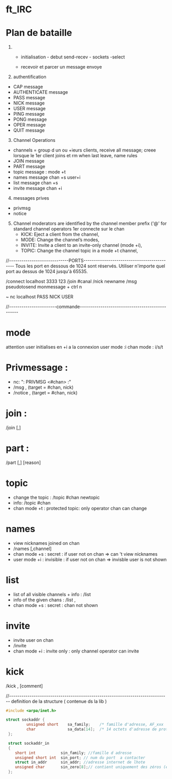 # ft_IRC

# Plan de bataille 

1. 
	- initialisation - debut send-recev - sockets -select

	- recevoir et parcer un message envoye

2. authentification 
- CAP message
- AUTHENTICATE message
- PASS message
- NICK message
- USER message
- PING message
- PONG message
- OPER message
- QUIT message

3. Channel Operations
- channels = group d un ou +ieurs clients, receive all message; creee lorsque le 1er client joins et rm when last leave, name rules
- JOIN message
- PART message
- topic message : mode +t
- names message chan +s  user+i
- list message chan +s
- invite message chan +i

4. messages prives
-	privmsg
- notice

5. Channel moderators are identified by the channel member prefix ('@' for standard channel operators
1er connecte sur le chan
	- KICK: Eject a client from the channel,
	- MODE: Change the channel’s modes,
	- INVITE: Invite a client to an invite-only channel (mode +i),
	- TOPIC: Change the channel topic in a mode +t channel,  
	
//-----------------------------PORTS--------------------------------------------
Tous les port en dessous de 1024 sont réservés.
Utiliser n'importe quel port au dessus de 1024 jusqu'à 65535.

/connect localhost 3333 123
/join #canal
/nick newname
/msg pseudotosend monmessage + ctrl n

~ nc localhost <port>
PASS <pass>
NICK <nick>
USER <nick> <user> <user> <user>




//-----------------------commande------------------------------------------------
# mode
attention user initialises en +i a la connexion
user mode :i
chan mode : i/s/t

# Privmessage :
- nc: ": <nickname> PRIVMSG <#chan> :<message>"
- /msg <target>,<target> <texte> (target = #chan, nick)
- /notice <target>,<target> <texte> (target = #chan, nick)

# join :
/join <chan>[,<chan>]

# part :
/part <chan>[,<chan>] [reason]

# topic
- change the topic : /topic #chan newtopic
- info: /topic #chan
- chan mode +t : protected topic: only operator chan can change

# names
- view nicknames joined on chan
- /names <channel>[,channel] 
- chan mode +s : secret : if user not on chan => can 't view nicknames
- user mode +i : invisible : if user not on chan => invisble user is not shown

# list
- list of all visible channels  + info : /list
- info of the given chans : /list <chan>,<chan>
- chan mode +s : secret : chan not shown

# invite
- invite user on chan
- /invite <nickname><channel>
- chan mode +i : invite only : only channel operator can invite

# kick
/kick <chan> <user>,<user> [comment]


//------------------------------------------------------------------------------
definition de la structure ( contenue ds la lib )
```c
#include <arpa/inet.h>

struct sockaddr {
         unsigned short    sa_family;    /* famille d'adresse, AF_xxx        */
         char              sa_data[14];  /* 14 octets d'adresse de protocole */
 };

 struct sockaddr_in
 {
 	short int			sin_family; //famille d adresse
 	unsigned short int	sin_port; // num du port  a contacter
 	struct in_addr		sin_addr; //adresse internet de lhote
 	unsigned char		sin_zero[8];// contient uniquement des zéros (étant donné que l'adresse IP et le port occupent 6 octets, les 8 octets restants doivent être à zéro)
 };